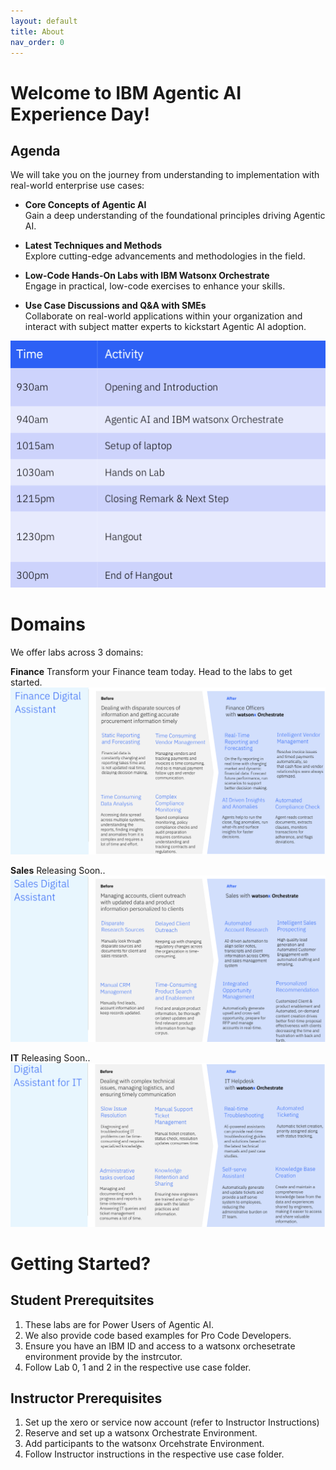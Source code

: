 ```yaml
---
layout: default
title: About
nav_order: 0
---
```


# Welcome to IBM Agentic AI Experience Day!

## Agenda

We will take you on the journey from understanding to implementation with real-world enterprise use cases:

- **Core Concepts of Agentic AI**  
    Gain a deep understanding of the foundational principles driving Agentic AI.

- **Latest Techniques and Methods**  
    Explore cutting-edge advancements and methodologies in the field.

- **Low-Code Hands-On Labs with IBM Watsonx Orchestrate**  
    Engage in practical, low-code exercises to enhance your skills.

- **Use Case Discussions and Q&A with SMEs**  
    Collaborate on real-world applications within your organization and interact with subject matter experts to kickstart Agentic AI adoption.

![Agenda Overview](imgs/imgs_intro/agenda.png)

# Domains
We offer labs across 3 domains: 

**Finance**
Transform your Finance team today. Head to the labs to get started.
![alt text](imgs/imgs_intro/finance_domain.png)

**Sales**
Releasing Soon..
![alt text](imgs/imgs_intro/sales_domain.png)

**IT**
Releasing Soon..
![alt text](imgs/imgs_intro/it_domain.png)

# Getting Started? 
## Student Prerequitsites
1. These labs are for Power Users of Agentic AI.
2. We also provide code based examples for Pro Code Developers.
3. Ensure you have an IBM ID and access to a watsonx orchesetrate environment provide by the instrcutor.
4. Follow Lab 0, 1 and 2 in the respective use case folder. 

## Instructor Prerequisites
1. Set up the xero or service now account (refer to Instructor Instructions)
2. Reserve and set up a watsonx Orchestrate Environment.
3. Add participants to the watsonx Orcehstrate Environment.
4. Follow Instructor instructions in the respective use case folder.



<!-- This is the base Jekyll theme. You can find out more info about customizing your Jekyll theme, as well as basic Jekyll usage documentation at [jekyllrb.com](https://jekyllrb.com/)

You can find the source code for Minima at GitHub:
[jekyll][jekyll-organization] /
[minima](https://github.com/jekyll/minima)

You can find the source code for Jekyll at GitHub:
[jekyll][jekyll-organization] /
[jekyll](https://github.com/jekyll/jekyll)


[jekyll-organization]: https://github.com/jekyll -->

